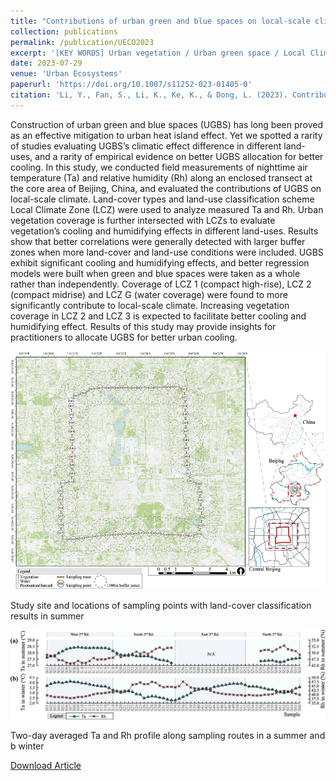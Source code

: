 ```yaml
---
title: "Contributions of urban green and blue spaces on local-scale climate in the core area of Beijing, China"
collection: publications
permalink: /publication/UECO2023
excerpt: '[KEY WORDS] Urban vegetation / Urban green space / Local Climate Zone (LCZ) / Air temperature / Relative humidity'
date: 2023-07-29
venue: 'Urban Ecosystems'
paperurl: 'https://doi.org/10.1007/s11252-023-01405-0'
citation: 'Li, Y., Fan, S., Li, K., Ke, K., & Dong, L. (2023). Contributions of urban green and blue spaces on local-scale climate in the core area of Beijing, China. Urban Ecosystems.'
---
```

Construction of urban green and blue spaces (UGBS) has long been proved as an effective mitigation to urban heat island effect. Yet we spotted a rarity of studies evaluating UGBS’s climatic effect difference in different land-uses, and a rarity of empirical evidence on better UGBS allocation for better cooling. In this study, we conducted field measurements of nighttime air temperature (Ta) and relative humidity (Rh) along an enclosed transect at the core area of Beijing, China, and evaluated the contributions of UGBS on local-scale climate. Land-cover types and land-use classification scheme Local Climate Zone (LCZ) were used to analyze measured Ta and Rh. Urban vegetation coverage is further intersected with LCZs to evaluate vegetation’s cooling and humidifying effects in different land-uses. Results show that better correlations were generally detected with larger buffer zones when more land-cover and land-use conditions were included. UGBS exhibit significant cooling and humidifying effects, and better regression models were built when green and blue spaces were taken as a whole rather than independently. Coverage of LCZ 1 (compact high-rise), LCZ 2 (compact midrise) and LCZ G (water coverage) were found to more significantly contribute to local-scale climate. Increasing vegetation coverage in LCZ 2 and LCZ 3 is expected to facilitate better cooling and humidifying effect. Results of this study may provide insights for practitioners to allocate UGBS for better urban cooling.

![Abstract](/images/UECO2023.png)

Study site and locations of sampling points with land-cover classification results in summer

![Fig](/images/UECO2023-2.png)

Two-day averaged Ta and Rh profile along sampling routes in a summer and b winter

[Download Article](http://yilun595.github.io/files/UECO2023.pdf)


